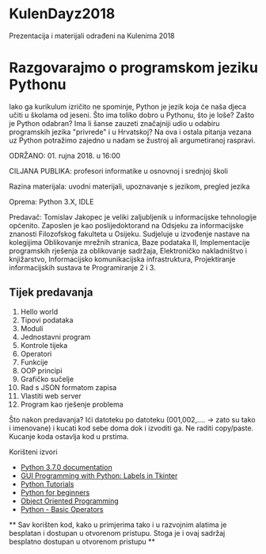 # KulenDayz2018
Prezentacija i materijali odrađeni na Kulenima 2018

# Razgovarajmo o programskom jeziku Pythonu
Iako ga kurikulum izričito ne spominje, Python je jezik koja će naša djeca učiti u školama od jeseni. Što ima toliko dobro u Pythonu, što je loše? Zašto je Python odabran? Ima li šanse zauzeti značajniji udio u odabiru programskih jezika "privrede" i u Hrvatskoj? Na ova i ostala pitanja vezana uz Python potražimo zajedno u nadam se žustroj ali argumetiranoj raspravi.

ODRŽANO: 01. rujna 2018. u 16:00

CILJANA PUBLIKA: profesori informatike u osnovnoj i srednjoj školi

Razina materijala: uvodni materijali, upoznavanje s jezikom, pregled jezika

Oprema: Python 3.X, IDLE

Predavač: Tomislav Jakopec je veliki zaljubljenik u informacijske tehnologije općenito. Zaposlen je kao poslijedoktorand na Odsjeku za informacijske znanosti Filozofskog fakulteta u Osijeku. Sudjeluje u izvođenje nastave na kolegijima Oblikovanje mrežnih stranica, Baze podataka II, Implementacije programskih rješenja za oblikovanje sadržaja, Elektroničko nakladništvo i knjižarstvo, Informacijsko komunikacijska infrastruktura, Projektiranje informacijskih sustava te Programiranje 2 i 3.

## Tijek predavanja
1. Hello world
2. Tipovi podataka
3. Moduli
4. Jednostavni program
5. Kontrole tijeka
6. Operatori
7. Funkcije
8. OOP principi
9. Grafičko sučelje
10. Rad s JSON formatom zapisa
11. Vlastiti web server
12. Program kao rješenje problema


Što nakon predavanja?
Ići datoteku po datoteku (001,002,.... -> zato su tako i imenovane) i kucati kod sebe doma dok i izvoditi ga. Ne raditi copy/paste. Kucanje koda ostavlja kod u prstima. 

Korišteni izvori
* [Python 3.7.0 documentation]
* [GUI Programming with Python: Labels in Tkinter]
* [Python Tutorials]
* [Python for beginners]
* [Object Oriented Programming]
* [Python - Basic Operators]




** Sav korišten kod, kako u primjerima tako i u razvojnim alatima je besplatan i dostupan u otvorenom pristupu. Stoga je i ovaj sadržaj besplatno dostupan u otvorenom pristupu  **

[//]: # (These are reference links used in the body of this note and get stripped out when the markdown processor does its job. There is no need to format nicely because it shouldn't be seen. Thanks SO - http://stackoverflow.com/questions/4823468/store-comments-in-markdown-syntax)

   [Python 3.7.0 documentation]: <https://docs.python.org/3/>
   [GUI Programming with Python: Labels in Tkinter]: <https://www.python-course.eu/tkinter_labels.php>
   [Python Tutorials]: <https://pythonspot.com/>
   [Python for beginners]: <https://www.pythonforbeginners.com/>
   [Object Oriented Programming]: <https://python.swaroopch.com/oop.html>
   [Python - Basic Operators]: <https://www.tutorialspoint.com/python/python_basic_operators.htm>
  

